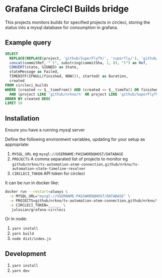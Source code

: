 # Grafana CircleCI Builds bridge

This projects monitors builds for specified projects in circleci, storing the status into a mysql database for consumption in grafana.

## Example query

```sql
SELECT
  REPLACE(REPLACE(project, 'github/SuperFlyTV/', 'superfly/'), 'github/nrkno/tv-automation-', 'nrkno/') as Project,
  concat(commitRef, " (", substring(commitSha, 1, 8), ")") as Ref,
  CONVERT(state, SIGNED) as State,
  stateMessage as Failed,
  TIMEDIFF(IFNULL(finished, NOW()), started) as Duration,
  created
FROM circleci_builds
WHERE (created >= $__timeFrom() AND (created <= $__timeTo() OR finished <= $__timeTo() OR finished IS NULL))
  AND (project LIKE 'github/nrkno/%' OR project LIKE 'github/SuperFlyTV/%')
ORDER BY created DESC
LIMIT 50

```

## Installation

Ensure you have a running mysql server

Define the following environment variables, updating for your setup as appropriate:

1. `MYSQL_URL` eg `mysql://USERNAME:PASSWORD@HOST/DATABASE`
1. `PROJECTS` A comma separated list of projects to monitor eg `github/nrkno/tv-automation-atem-connection,github/nrkno/tv-automation-state-timeline-resolver`
1. `CIRCLECI_TOKEN` API token for circleci

It can be run in docker like:

```bash
docker run --restart=always \
  -e MYSQL_URL="mysql://USERNAME:PASSWORD@HOST/DATABASE" \
  -e PROJECTS=github/nrkno/tv-automation-atem-connection,github/nrkno/tv-automation-state-timeline-resolver \
  -e CIRCLECI_TOKEN=______ \
   julusian/grafana-circleci

```

Or in node:

1. `yarn install`
1. `yarn build`
1. `node dist/index.js`

## Development

1. `yarn install`
1. `yarn dev`
